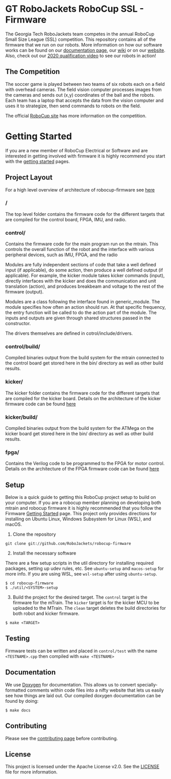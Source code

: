 # GT RoboJackets RoboCup SSL - Firmware

The Georgia Tech RoboJackets team competes in the annual RoboCup Small Size League (SSL) competition.  This repository contains all of the firmware that we run on our robots. More information on how our software works can be found on our [documentation page](http://robojackets.github.io/robocup-firmware/), our [wiki](http://wiki.robojackets.org/w/RoboCup_Software) or on our [website](http://www.robojackets.org/).
Also, check out our [2020 qualification video](https://www.youtube.com/watch?v=2MZREc9aj8k) to see our robots in action!

## The Competition

The soccer game is played between two teams of six robots each on a field with overhead cameras.  The field vision computer processes images from the cameras and sends out (x,y) coordinates of the ball and the robots.  Each team has a laptop that accepts the data from the vision computer and uses it to strategize, then send commands to robots on the field.

The official [RoboCup site](https://ssl.robocup.org/) has more information on the competition.

# Getting Started
If you are a new member of RoboCup Electrical or Software and are interested in getting involved with firmware it is highly recommend you start with the [getting started](doc/GettingStarted.md) pages.

## Project Layout
For a high level overview of architecture of robocup-firmware see [here](doc/Firmware.md)

### /
The top level folder contains the firmware code for the different targets that are compiled for the control board, FPGA, IMU, and radio.

### control/
Contains the firmware code for the main program run on the mtrain. This controls the overall function of the robot and the interface with various peripheral devices, such as IMU, FPGA, and the radio

Modules are fully independent sections of code that take a well defined input (if applicable), do some action, then produce a well defined output (if applicable). For example, the kicker module takes kicker commands (input), directly interfaces with the kicker and does the communication and unit translation (action), and produces breakbeam and voltage to the rest of the firmware (output).

Modules are a class following the interface found in generic_module. The module specifies how often an action should run. At that specific frequency, the entry function will be called to do the action part of the module. The inputs and outputs are given through shared structures passed in the constructor.

The drivers themselves are defined in cotrol/include/drivers.

### control/build/
Compiled binaries output from the build system for the mtrain connected to the control board get stored here in the bin/ directory as well as other build results.

### kicker/
The kicker folder contains the firmware code for the different targets that are compiled for the kicker board.
Details on the architecture of the kicker firmware code can be found [here](doc/Kicker.md)

### kicker/build/
Compiled binaries output from the build system for the ATMega on the kicker board get stored here in the bin/ directory as well as other build results.

### fpga/
Contains the Verilog code to be programmed to the FPGA for motor control.
Details on the architecture of the FPGA firmware code can be found [here](doc/FPGA.md)


## Setup
Below is a quick guide to getting this RoboCup project setup to build on your computer. If you are a robocup member planning on developing both mtrain and robocup firmware it is highly recommended that you  follow the Firmware [Getting Started](doc/GettingStarted.md) page.
This project only provides directions for installing on Ubuntu Linux, Windows Subsystem for Linux (WSL), and macOS.

1) Clone the repository

```
git clone git://github.com/RoboJackets/robocup-firmware
```

2) Install the necessary software

There are a few setup scripts in the util directory for installing required packages, setting up udev rules, etc.  See `ubuntu-setup` and `macos-setup` for more info. If you are using WSL, see `wsl-setup` after using `ubuntu-setup`.

```
$ cd robocup-firmware
$ ./util/<SYSTEM>-setup
```

3) Build the project for the desired target. The `control` target is the firmware for the mTrain.
The `kicker` target is for the kicker MCU to be uploaded to the MTrain.
The `clean` target deletes the build directories for both robot and kicker firmware.

```
$ make <TARGET>
```


## Testing

Firmware tests can be written and placed in `control/test` with the name `<TESTNAME>.cpp` then compiled with `make <TESTNAME>`

## Documentation

We use [Doxygen](https://www.doxygen.nl/index.html) for documentation.  This allows us to convert specially-formatted comments within code files into a nifty website that lets us easily see how things are laid out.  Our compiled doxygen documentation can be found by doing:

```
$ make docs
```

## Contributing

Please see the [contributing page](doc/Contributing.md) before contributing.

## License

This project is licensed under the Apache License v2.0.  See the [LICENSE](LICENSE) file for more information.
